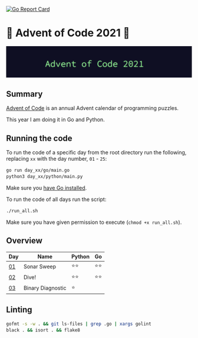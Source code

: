 [![Go Report Card](https://goreportcard.com/badge/github.com/orfeasa/advent-of-code-2021)](https://goreportcard.com/report/github.com/orfeasa/advent-of-code-2021)

# 🎄 Advent of Code 2021 🎄

![AoC2021 logo](https://raw.githubusercontent.com/orfeasa/advent-of-code-2021/master/header.png)

## Summary

[Advent of Code](http://adventofcode.com/) is an annual Advent calendar of programming puzzles.

This year I am doing it in Go and Python.

## Running the code

To run the code of a specific day from the root directory run the following, replacing `xx` with the day number, `01` - `25`:

```sh
go run day_xx/go/main.go
python3 day_xx/python/main.py
```

Make sure you [have Go installed](https://golang.org/doc/install).

To run the code of all days run the script:

```sh
./run_all.sh
```

Make sure you have given permission to execute (`chmod +x run_all.sh`).

## Overview

| Day                                       | Name              | Python | Go  |
| ----------------------------------------- | ----------------- | ------ | --- |
| [01](https://adventofcode.com/2021/day/1) | Sonar Sweep       | ⭐⭐     | ⭐⭐  |
| [02](https://adventofcode.com/2021/day/2) | Dive!             | ⭐⭐     | ⭐⭐  |
| [03](https://adventofcode.com/2021/day/3) | Binary Diagnostic | ⭐      |     |

## Linting

```sh
gofmt -s -w . && git ls-files | grep .go | xargs golint
black . && isort . && flake8
```
